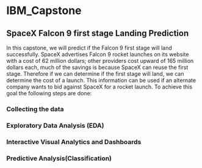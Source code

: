 # IBM_Capstone
## SpaceX Falcon 9 first stage Landing Prediction

In this capstone, we will predict if the Falcon 9 first stage will land successfully. SpaceX advertises Falcon 9 rocket launches on its website with a cost of 62 million dollars; other providers cost upward of 165 million dollars each, much of the savings is because SpaceX can reuse the first stage. Therefore if we can determine if the first stage will land, we can determine the cost of a launch. This information can be used if an alternate company wants to bid against SpaceX for a rocket launch. To achieve this goal the following steps are done: 
### Collecting the data
### Exploratory Data Analysis (EDA)
### Interactive Visual Analytics and Dashboards
### Predictive Analysis(Classification)
